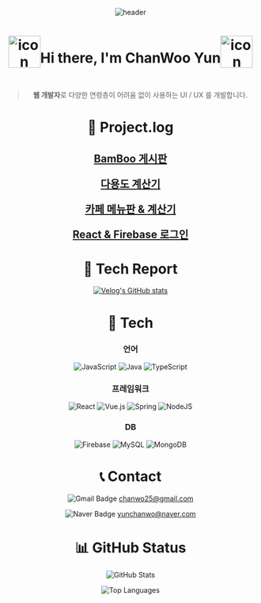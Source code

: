 <div style="text-align: center">

![header](https://capsule-render.vercel.app/api?type=venom&color=auto&height=300&section=header&text=Welcome-nl-SuperMarmot.log&fontSize=70)

<h1 style="display: flex; justify-content: center">

<img src="https://techstack-generator.vercel.app/react-icon.svg" alt="icon" width="65" height="65" />

Hi there, I'm ChanWoo Yun

<img src="https://techstack-generator.vercel.app/react-icon.svg" alt="icon" width="65" height="65" />

</h1>

> **웹 개발자**로 다양한 연령층이 어려움 없이 사용하는 UI / UX 를 개발합니다.

# 🔗 Project.log

<h2>

[BamBoo 게시판](https://bamboo-3658e.web.app/)

[다용도 계산기](https://github.com/whobuythis/React_Calculator)

[카페 메뉴판 & 계산기](https://github.com/whobuythis/whobuythis/tree/main/projects/01_cafe)

[React & Firebase 로그인](https://github.com/whobuythis/whobuythis/tree/main/projects/02_LogIn)

</h2>

# 📃 Tech Report

[![Velog's GitHub stats](https://velog-readme-stats.vercel.app/api?name=whobuythis)](https://velog.io/@whobuythis)

# 🔧 Tech

### 언어

![JavaScript](https://img.shields.io/badge/javascript-%23323330.svg?style=for-the-badge&logo=javascript&logoColor=%23F7DF1E)
![Java](https://img.shields.io/badge/java-%23ED8B00.svg?style=for-the-badge&logo=openjdk&logoColor=white)
![TypeScript](https://img.shields.io/badge/typescript-%23007ACC.svg?style=for-the-badge&logo=typescript&logoColor=white)

### 프레임워크

![React](https://img.shields.io/badge/react-%2320232a.svg?style=for-the-badge&logo=react&logoColor=%2361DAFB)
![Vue.js](https://img.shields.io/badge/vuejs-%2335495e.svg?style=for-the-badge&logo=vuedotjs&logoColor=%234FC08D)
![Spring](https://img.shields.io/badge/spring-%236DB33F.svg?style=for-the-badge&logo=spring&logoColor=white)
![NodeJS](https://img.shields.io/badge/node.js-6DA55F?style=for-the-badge&logo=node.js&logoColor=white)

### DB

![Firebase](https://img.shields.io/badge/firebase-a08021?style=for-the-badge&logo=firebase&logoColor=ffcd34)
![MySQL](https://img.shields.io/badge/mysql-4479A1.svg?style=for-the-badge&logo=mysql&logoColor=white)
![MongoDB](https://img.shields.io/badge/MongoDB-%234ea94b.svg?style=for-the-badge&logo=mongodb&logoColor=white)

# 📞 Contact

![Gmail Badge](https://img.shields.io/badge/Gmail-d14836?style=flat-square&logo=Gmail&logoColor=white&link=mailto:chanwo25@gmail.com)
chanwo25@gmail.com

![Naver Badge](https://img.shields.io/badge/Naver-03C75A?style=flat-square&logo=Naver&logoColor=white&link=mailto:yunchanwo@naver.com)
yunchanwo@naver.com

# 📊 GitHub Status

![GitHub Stats](https://github-readme-stats.vercel.app/api?username=whobuythis&show_icons=true&theme=radical)

![Top Languages](https://github-readme-stats.vercel.app/api/top-langs/?username=whobuythis&layout=compact&theme=radical)

</div>
